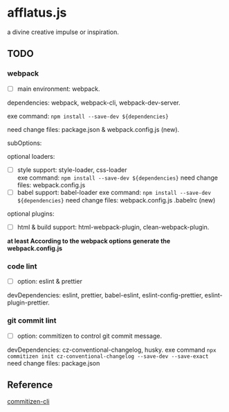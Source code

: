 # afflatus.js

a divine creative impulse or inspiration.

## TODO

### webpack

- [ ] main environment: webpack.

dependencies:  webpack, webpack-cli, webpack-dev-server.

exe command:  `npm install --save-dev ${dependencies}`

need change files: package.json & webpack.config.js (new).

subOptions:  

optional loaders:  

- [ ] style support: style-loader, css-loader  
exe command: `npm install --save-dev ${dependencies}`
need change files: webpack.config.js
- [ ] babel support:  babel-loader
exe command: `npm install --save-dev ${dependencies}`
need change files: webpack.config.js .babelrc (new)

optional plugins:

- [ ] html & build support: html-webpack-plugin, clean-webpack-plugin.

**at least According to the webpack options generate the webpack.config.js**

### code lint

- [ ] option: eslint & prettier

devDependencies: eslint, prettier, babel-eslint, eslint-config-prettier, eslint-plugin-prettier.

### git commit lint

- [ ] option: commitizen to control git commit message.  

devDependencies: cz-conventional-changelog, husky.
exe command `npx commitizen init cz-conventional-changelog --save-dev --save-exact`  
need change files: package.json

## Reference

[commitizen-cli](https://github.com/commitizen/cz-cli)  
